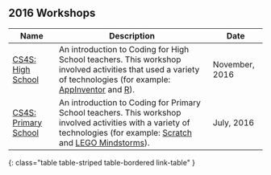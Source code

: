 ## 2016 Workshops

Name                               |  Description                                                                                                                                                                                                                                  |  Date
-----------------------------------|-----------------------------------------------------------------------------------------------------------------------------------------------------------------------------------------------------------------------------------------------|----------------
[CS4S: High School](/hs-2016/)     |  An introduction to Coding for High School teachers. This workshop involved activities that used a variety of technologies (for example: [AppInventor](http://appinventor.mit.edu/explore/) and [R](https://www.r-project.org/about.html)).   |  November, 2016
[CS4S: Primary School](/ps-2016/)  |  An introduction to Coding for Primary School teachers. This workshop involved activities with a variety of technologies (for example: [Scratch](https://scratch.mit.edu/) and [LEGO Mindstorms](https://www.lego.com/en-us/mindstorms)).     |  July, 2016
{: class="table table-striped table-bordered link-table" }